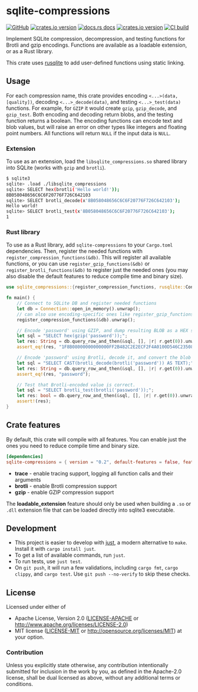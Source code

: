 # sqlite-compressions

[![GitHub](https://img.shields.io/badge/github-sqlite--compressions-8da0cb?logo=github)](https://github.com/nyurik/sqlite-compressions)
[![crates.io version](https://img.shields.io/crates/v/sqlite-compressions.svg)](https://crates.io/crates/sqlite-compressions)
[![docs.rs docs](https://docs.rs/sqlite-compressions/badge.svg)](https://docs.rs/sqlite-compressions)
[![crates.io version](https://img.shields.io/crates/l/sqlite-compressions.svg)](https://github.com/nyurik/sqlite-compressions/blob/main/LICENSE-APACHE)
[![CI build](https://github.com/nyurik/sqlite-compressions/actions/workflows/ci.yml/badge.svg)](https://github.com/nyurik/sqlite-compressions/actions)


Implement SQLite compression, decompression, and testing functions for Brotli and gzip encodings. Functions are available as a loadable extension, or as a Rust library.

This crate uses [rusqlite](https://crates.io/crates/rusqlite) to add user-defined functions using static linking.

## Usage

For each compression name, this crate provides encoding `<...>(data, [quality])`, decoding `<...>_decode(data)`, and testing `<...>_test(data)` functions. For example, for `GZIP` it would create `gzip`, `gzip_decode`, and `gzip_test`. Both encoding and decoding return blobs, and the testing function returns a boolean.  The encoding functions can encode text and blob values, but will raise an error on other types like integers and floating point numbers. All functions will return `NULL` if the input data is `NULL`.

### Extension
To use as an extension, load the `libsqlite_compressions.so` shared library into SQLite (works with `gzip` and `brotli`).

```bash
$ sqlite3
sqlite> .load ./libsqlite_compressions
sqlite> SELECT hex(brotli('Hello world!'));
8B058048656C6C6F20776F726C642103
sqlite> SELECT brotli_decode(x'8B058048656C6C6F20776F726C642103');
Hello world!
sqlite> SELECT brotli_test(x'8B058048656C6C6F20776F726C642103');
1
```

### Rust library
To use as a Rust library, add `sqlite-compressions` to your `Cargo.toml` dependencies.  Then, register the needed functions with `register_compression_functions(&db)`.  This will register all available functions, or you can use `register_gzip_functions(&db)` or `register_brotli_functions(&db)` to register just the needed ones (you may also disable the default features to reduce compile time and binary size).

```rust
use sqlite_compressions::{register_compression_functions, rusqlite::Connection};

fn main() {
    // Connect to SQLite DB and register needed functions
    let db = Connection::open_in_memory().unwrap();
    // can also use encoding-specific ones like register_gzip_functions(&db)  
    register_compression_functions(&db).unwrap();

    // Encode 'password' using GZIP, and dump resulting BLOB as a HEX string
    let sql = "SELECT hex(gzip('password'));";
    let res: String = db.query_row_and_then(&sql, [], |r| r.get(0)).unwrap();
    assert_eq!(res, "1F8B08000000000000FF2B482C2E2ECF2F4A0100D546C23508000000");

    // Encode 'password' using Brotli, decode it, and convert the blob to text
    let sql = "SELECT CAST(brotli_decode(brotli('password')) AS TEXT);";
    let res: String = db.query_row_and_then(&sql, [], |r| r.get(0)).unwrap();
    assert_eq!(res, "password");

    // Test that Brotli-encoded value is correct.
    let sql = "SELECT brotli_test(brotli('password'));";
    let res: bool = db.query_row_and_then(&sql, [], |r| r.get(0)).unwrap();
    assert!(res);
}
```

## Crate features
By default, this crate will compile with all features. You can enable just the ones you need to reduce compile time and binary size.

```toml
[dependencies]
sqlite-compressions = { version = "0.2", default-features = false, features = ["brotli"] }
``` 

* **trace** - enable tracing support, logging all function calls and their arguments
* **brotli** - enable Brotli compression support
* **gzip** - enable GZIP compression support

The **loadable_extension** feature should only be used when building a `.so` or `.dll` extension file that can be loaded directly into sqlite3 executable.

## Development
* This project is easier to develop with [just](https://github.com/casey/just#readme), a modern alternative to `make`. Install it with `cargo install just`.
* To get a list of available commands, run `just`.
* To run tests, use `just test`.
* On `git push`, it will run a few validations, including `cargo fmt`, `cargo clippy`, and `cargo test`.  Use `git push --no-verify` to skip these checks.

## License

Licensed under either of

* Apache License, Version 2.0 ([LICENSE-APACHE](LICENSE-APACHE) or <http://www.apache.org/licenses/LICENSE-2.0>)
* MIT license ([LICENSE-MIT](LICENSE-MIT) or <http://opensource.org/licenses/MIT>)
  at your option.

### Contribution

Unless you explicitly state otherwise, any contribution intentionally
submitted for inclusion in the work by you, as defined in the
Apache-2.0 license, shall be dual licensed as above, without any
additional terms or conditions.
